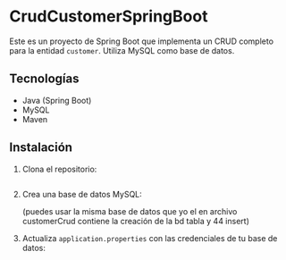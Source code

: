 # CrudCustomerSpringBoot

Este es un proyecto de Spring Boot que implementa un CRUD completo para la entidad `customer`. Utiliza MySQL como base de datos.

## Tecnologías
- Java (Spring Boot)
- MySQL
- Maven

## Instalación
1. Clona el repositorio:
    ```git clone https://github.com/ricardoalcantara1995/CrudCustomerSpringBoot.git
    ```
2. Crea una base de datos MySQL:

	(puedes usar la misma base de datos que yo
	el en archivo customerCrud contiene la creación de la bd
	tabla y 44 insert)

3. Actualiza `application.properties` con las credenciales de tu base de datos:

